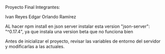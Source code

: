 Proyecto Final
Integrantes:

Ivan Reyes
Edgar Orlando Ramírez


AL hacer npm install en json server instalar esta version "json-server": "^0.17.4", ya que instala una version beta que no funciona bien

Antes de inicializar el proyecto, revisar las variables de entorno del servidor y modificarlas a las actuales.
